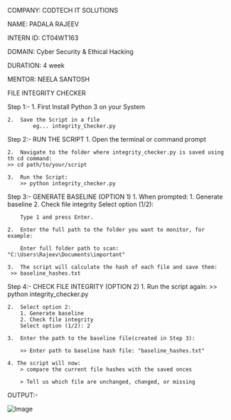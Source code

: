 COMPANY: CODTECH IT SOLUTIONS

NAME: PADALA RAJEEV

INTERN ID: CT04WT163

DOMAIN: Cyber Security & Ethical Hacking

DURATION: 4 week

MENTOR: NEELA SANTOSH

FILE INTEGRITY CHECKER

Step 1:-
    1.  First Install Python 3 on your System

    2.  Save the Script in a file
            eg... integrity_Checker.py

Step 2:-    RUN THE SCRIPT
    1.  Open the terminal or command prompt

    2.  Navigate to the folder where integrity_checker.py is saved using th cd command:
    >> cd path/to/your/script

    3.  Run the Script:
        >> python integrity_checker.py

Step 3:-    GENERATE BASELINE (OPTION 1)
    1.  When prompted:
        1. Generate baseline
        2. Check file integrity
        Select option (1/2):

        Type 1 and press Enter.

    2.  Enter the full path to the folder you want to monitor, for example:

        Enter full folder path to scan: "C:\Users\Rajeev\Documents\important"

    3.  The script will calculate the hash of each file and save them:
     >> baseline_hashes.txt

Step 4:-    CHECK FILE INTEGRITY (OPTION 2)
    1.  Run the script again:
        >> python integrity_checker.py

    2.  Select option 2:
        1. Generate baseline
        2. Check file integrity
        Select option (1/2): 2

    3.  Enter the path to the baseline file(created in Step 3):

        >> Enter path to baseline hash file: "baseline_hashes.txt"

    4. The script will now:
        > compare the current file hashes with the saved onces

        > Tell us which file are unchanged, changed, or missing

OUTPUT:-

![Image](https://github.com/user-attachments/assets/9ddbfe85-3423-4af9-90e9-3b33c429b733)